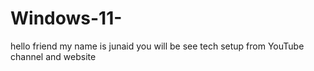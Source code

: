 # Windows-11-
hello friend my name is junaid you will be see tech setup from YouTube channel and website 
